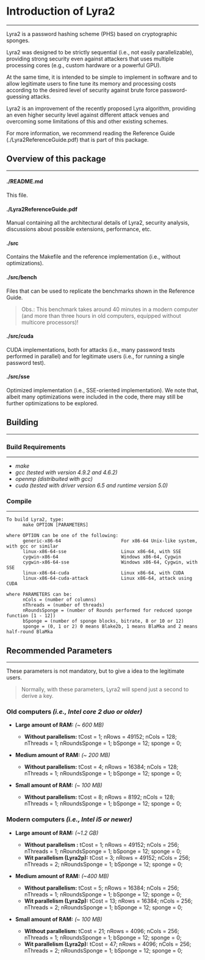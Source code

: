 # Introduction of Lyra2
-------------------------------------------------------------------------------------------

Lyra2 is a password hashing scheme (PHS) based on cryptographic sponges. 

Lyra2 was designed to be strictly sequential (i.e., not easily parallelizable), 
providing strong security even against attackers that uses multiple processing 
cores (e.g., custom hardware or a powerful GPU).

At the same time, it is intended to be simple to implement in software and to allow 
legitimate users to fine tune its memory and processing costs according to the desired
level of security against brute force password-guessing attacks.

Lyra2 is an improvement of the recently proposed Lyra algorithm, providing an even
higher security level against different attack venues and overcoming some limitations
of this and other existing schemes.

For more information, we recommend reading the Reference Guide (./Lyra2ReferenceGuide.pdf)
that is part of this package.


## Overview of this package
-------------------------------------------------------------------------------------------

####	./README.md

This file.

####	./Lyra2ReferenceGuide.pdf

Manual containing all the architectural details of Lyra2, security analysis, discussions
about possible extensions, performance, etc.

####	./src

Contains the Makefile and the reference implementation (i.e., without optimizations).

####	./src/bench

Files that can be used to replicate the benchmarks shown in the Reference Guide.

> Obs.: This benchmark takes around 40 minutes in a modern computer (and more than three hours in old computers, equipped without multicore processors)!

####	./src/cuda

CUDA implementations, both for attacks (i.e., many password tests performed in parallel) 
and for legitimate users (i.e., for running a single password test).

####	./src/sse

Optimized implementation (i.e., SSE-oriented implementation). We note that, albeit many
optimizations were included in the code, there may still be further optimizations to be 
explored.

## Building
-------------------------------------------------------------------------------------------


### Build Requirements
------------------------------------------------
* *make*
* *gcc     (tested with version 4.9.2 and 4.6.2)*
* *openmp  (distribuited with gcc)*
* *cuda    (tested with driver version 6.5 and runtime version 5.0)*

### Compile
------------------------------------------------

    To build Lyra2, type:
          make OPTION [PARAMETERS]
     
    where OPTION can be one of the following:
          generic-x86-64                      For x86-64 Unix-like system, with gcc or similar
          linux-x86-64-sse                    Linux x86-64, with SSE 
          cygwin-x86-64                       Windows x86-64, Cygwin
          cygwin-x86-64-sse                   Windows x86-64, Cygwin, with SSE
          linux-x86-64-cuda                   Linux x86-64, with CUDA 
          linux-x86-64-cuda-attack            Linux x86-64, attack using CUDA
 
    where PARAMETERS can be:
          nCols = (number of columns)
          nThreads = (number of threads)
          nRoundsSponge = (number of Rounds performed for reduced sponge function [1 - 12])
          bSponge = (number of sponge blocks, bitrate, 8 or 10 or 12)
          sponge = (0, 1 or 2) 0 means Blake2b, 1 means BlaMka and 2 means half-round BlaMka


## Recommended Parameters 
-------------------------------------------------------------------------------------------

These parameters is not mandatory, but to give a idea to the legitimate users.

> Normally, with these parameters, Lyra2 will spend just a second to derive a key.

### Old computers *(i.e., Intel core 2 duo or older)*
* **Large amount of RAM:** *(~ 600 MB)*
   * **Without parallelism:** tCost = 1; nRows = 49152; nCols = 128; nThreads = 1; nRoundsSponge = 1; bSponge = 12; sponge = 0;

* **Medium amount of RAM:** *(~ 200 MB)*
   * **Without parallelism:** tCost = 4; nRows = 16384; nCols = 128; nThreads = 1; nRoundsSponge = 1; bSponge = 12; sponge = 0;

* **Small amount of RAM:** *(~ 100 MB)*
   * **Without parallelism:** tCost = 8; nRows = 8192; nCols = 128; nThreads = 1; nRoundsSponge = 1; bSponge = 12; sponge = 0;


### Modern computers *(i.e., Intel i5 or newer)*
* **Large amount of RAM:** *(~1.2 GB)*
   * **Without parallelism :** tCost = 1; nRows = 49152; nCols = 256; nThreads = 1; nRoundsSponge = 1; bSponge = 12; sponge = 0;
   * **Wit parallelism (Lyra2p):** tCost = 3; nRows = 49152; nCols = 256; nThreads = 2; nRoundsSponge = 1; bSponge = 12; sponge = 0;

* **Medium amount of RAM:** *(~400 MB)*
   * **Without parallelism:** tCost = 5; nRows = 16384; nCols = 256; nThreads = 1; nRoundsSponge = 1; bSponge = 12; sponge = 0;
   * **Wit parallelism (Lyra2p):** tCost = 13; nRows = 16384; nCols = 256; nThreads = 2; nRoundsSponge = 1; bSponge = 12; sponge = 0;

* **Small amount of RAM:** *(~ 100 MB)*
   * **Without parallelism:** tCost = 21; nRows = 4096; nCols = 256; nThreads = 1; nRoundsSponge = 1; bSponge = 12; sponge = 0;
   * **Wit parallelism (Lyra2p):** tCost = 47; nRows = 4096; nCols = 256; nThreads = 2; nRoundsSponge = 1; bSponge = 12; sponge = 0;
